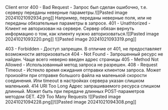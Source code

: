 Client error
400 - Bad Request - Запрос был сделан ошибочно, т.е. серверу переданы неверные параметры.![[Pasted image 20241021092934.png]]
Например, переданы неверные поля, или не переданы обязательные параметры в запросе.
401 - Unathtorized - Клиент не авторизован на сервере. Сервер обязан вернуть информацию о том, как клиенту нужно авторизоваться.![[Pasted image 20241021093220.png]]
![[Pasted image 20241021093319.png]]

403 - Forbidden - Доступ запрещен. В отличие от 401, не предоставляет возможности авторизоваться
404 - Not Found - Запрошенный ресурс не найден. Чаще всего неверно введен адрес страницы 
405 - Method Not Allowed - Использованный метод запроса не разрешен.
408 - Request Timeout - Истекло время ожидания отправки клиентом запроса. Может произойти при отправке большого файла на маленькой скорости соединения. Или timeout в настройках сервера указан слишком маленький.
414 URI Too Long Адрес запрашиваемого ресурса слишком длинный. Может быть при передаче длинных POST-параметров методом GET.
429 Too Many Requests 
![[Pasted image 20241021094228.png]]![[Pasted image 20241021094308.png]]